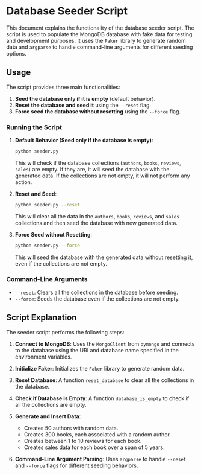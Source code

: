 
# Database Seeder Script

This document explains the functionality of the database seeder script. The script is used to populate the MongoDB database with fake data for testing and development purposes. It uses the `Faker` library to generate random data and `argparse` to handle command-line arguments for different seeding options.


## Usage

The script provides three main functionalities:
1. **Seed the database only if it is empty** (default behavior).
2. **Reset the database and seed it** using the `--reset` flag.
3. **Force seed the database without resetting** using the `--force` flag.

### Running the Script

1. **Default Behavior (Seed only if the database is empty)**:

   ```bash
   python seeder.py
   ```

   This will check if the database collections (`authors`, `books`, `reviews`, `sales`) are empty. If they are, it will seed the database with the generated data. If the collections are not empty, it will not perform any action.

2. **Reset and Seed**:

   ```bash
   python seeder.py --reset
   ```

   This will clear all the data in the `authors`, `books`, `reviews`, and `sales` collections and then seed the database with new generated data.

3. **Force Seed without Resetting**:

   ```bash
   python seeder.py --force
   ```

   This will seed the database with the generated data without resetting it, even if the collections are not empty.

### Command-Line Arguments

- `--reset`: Clears all the collections in the database before seeding.
- `--force`: Seeds the database even if the collections are not empty.

## Script Explanation

The seeder script performs the following steps:

1. **Connect to MongoDB**: 
   Uses the `MongoClient` from `pymongo` and connects to the database using the URI and database name specified in the environment variables.

2. **Initialize Faker**: 
   Initializes the `Faker` library to generate random data.

3. **Reset Database**: 
   A function `reset_database` to clear all the collections in the database.

4. **Check if Database is Empty**: 
   A function `database_is_empty` to check if all the collections are empty.

5. **Generate and Insert Data**:
   - Creates 50 authors with random data.
   - Creates 300 books, each associated with a random author.
   - Creates between 1 to 10 reviews for each book.
   - Creates sales data for each book over a span of 5 years.

6. **Command-Line Argument Parsing**: 
   Uses `argparse` to handle `--reset` and `--force` flags for different seeding behaviors.


